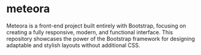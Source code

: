 # meteora
Meteora is a front-end project built entirely with Bootstrap, focusing on creating a fully responsive, modern, and functional interface. This repository showcases the power of the Bootstrap framework for designing adaptable and stylish layouts without additional CSS. 
